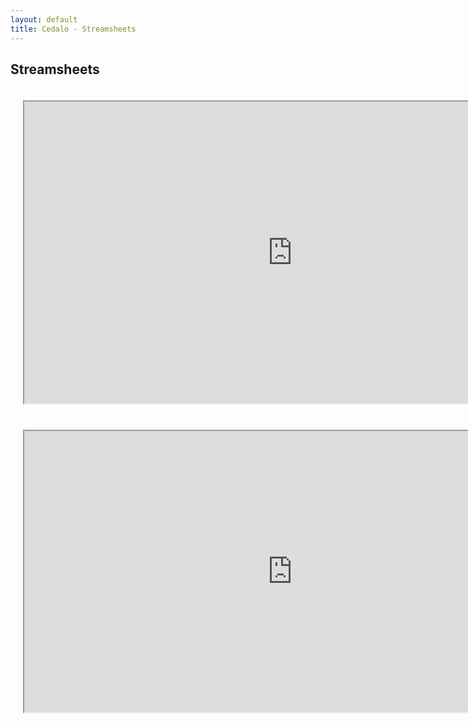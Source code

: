 ```yaml
---
layout: default
title: Cedalo - Streamsheets
---
```


<section id="intro" class="downloadpage" role="banner">   
    <div class="container text-center">
        <div class="row flex-start" class="align-items: flex-start;">
            <div class="col-md-12 col-sm-12">
                <div class="downloadpage-spacer">
                    <h1>Streamsheets</h1>
                </div>
            </div>
        </div>
    </div>
</section><!-- banner -->

<section id="Streamsheets" class="section teams">
    <div class="container-flex">
        <div class="row">
             <div>
                <div class="col-lg-6 col-md-12 col-sm-12" style="padding:20px">
                        <iframe src="https://api.cedalo.cloud/machines/S1BPDh9QD?viewmode=sheet&hideheader&hidegrid#scope=BJ7D155Qv" style="height:483px;width:858px" title="Iframe Example"></iframe>
                </div>
                <div class="col-lg-6 col-md-12 col-sm-12" style="padding:20px">
                        <iframe src="https://api.cedalo.cloud/machines/HkWiHPc97v?viewmode=sheet&hideheader&hidegrid#scope=B1m4H557w" style="height:450px;width:858px" title="Iframe Example"></iframe>
                </div>
            </div>
        </div>
    </div>
</section><!-- Streamsheets --> 





